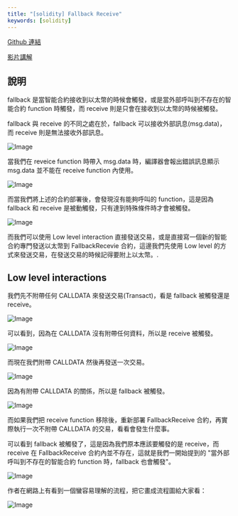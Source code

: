 ```yaml
---
title: "[solidity] Fallback Receive"
keywords: [solidity]
---
```


[Github 連結](https://github.com/WeiYun0912/SmartContracts/tree/main/Features/Fallback%20Receive)

[影片講解](https://www.youtube.com/watch?v=qse3c0VePfU)

## 說明

fallback 是當智能合約接收到以太幣的時候會觸發，或是當外部呼叫到不存在的智能合約 function 時觸發，而 receive 則是只會在接收到以太幣的時候被觸發。

fallback 與 receive 的不同之處在於，fallback 可以接收外部訊息(msg.data)，而 receive 則是無法接收外部訊息。

![Image](https://i.imgur.com/suMvj4Q.png)

當我們在 reveice function 時帶入 msg.data 時，編譯器會報出錯誤訊息顯示 msg.data 並不能在 receive function 內使用。

![Image](https://i.imgur.com/WlBCszf.png)

而當我們將上述的合約部署後，會發現沒有能夠呼叫的 function，這是因為 fallback 和 receive 是被動觸發，只有達到特殊條件時才會被觸發。

![Image](https://i.imgur.com/lOKInPt.png)

而我們可以使用 Low level interaction 直接發送交易，或是直接寫一個新的智能合約專門發送以太幣到 FallbackRecevie 合約，這邊我們先使用 Low level 的方式來發送交易，在發送交易的時候記得要附上以太幣。.

## Low level interactions

我們先不附帶任何 CALLDATA 來發送交易(Transact)，看是 fallback 被觸發還是 receive。

![Image](https://i.imgur.com/DN4Hxme.png)

可以看到，因為在 CALLDATA 沒有附帶任何資料，所以是 receive 被觸發。

![Image](https://i.imgur.com/NcgYGZ7.png)

而現在我們附帶 CALLDATA 然後再發送一次交易。

![Image](https://i.imgur.com/XcZrQxC.png)

因為有附帶 CALLDATA 的關係，所以是 fallback 被觸發。

![Image](https://i.imgur.com/JzW5WJA.png)

而如果我們把 receive function 移除後，重新部署 FallbackReceive 合約，再實際執行一次不附帶 CALLDATA 的交易，看看會發生什麼事。

可以看到 fallback 被觸發了，這是因為我們原本應該要觸發的是 receive，而 receive 在 FallbackReceive 合約內並不存在，這就是我們一開始提到的 "當外部呼叫到不存在的智能合約 function 時，fallback 也會觸發"。

![Image](https://i.imgur.com/heRwzoY.png)

作者在網路上有看到一個蠻容易理解的流程，把它畫成流程圖給大家看：

![Image](https://i.imgur.com/IwzMRcO.png)
